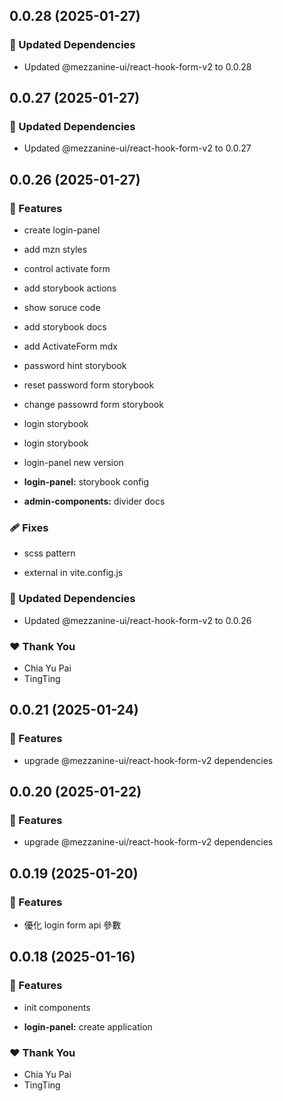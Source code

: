 ## 0.0.28 (2025-01-27)


### 🧱 Updated Dependencies

- Updated @mezzanine-ui/react-hook-form-v2 to 0.0.28

## 0.0.27 (2025-01-27)


### 🧱 Updated Dependencies

- Updated @mezzanine-ui/react-hook-form-v2 to 0.0.27

## 0.0.26 (2025-01-27)


### 🚀 Features

- create login-panel

- add mzn styles

- control activate form

- add storybook actions

- show soruce code

- add storybook docs

- add ActivateForm mdx

- password hint storybook

- reset password form storybook

- change passowrd form storybook

- login storybook

- login storybook

- login-panel new version

- **login-panel:** storybook config

- **admin-components:** divider docs


### 🩹 Fixes

- scss pattern

- external in vite.config.js


### 🧱 Updated Dependencies

- Updated @mezzanine-ui/react-hook-form-v2 to 0.0.26


### ❤️  Thank You

- Chia Yu Pai
- TingTing

## 0.0.21 (2025-01-24)

### 🚀 Features

- upgrade @mezzanine-ui/react-hook-form-v2 dependencies

## 0.0.20 (2025-01-22)

### 🚀 Features

- upgrade @mezzanine-ui/react-hook-form-v2 dependencies

## 0.0.19 (2025-01-20)

### 🚀 Features

- 優化 login form api 參數

## 0.0.18 (2025-01-16)

### 🚀 Features

- init components

- **login-panel:** create application

### ❤️ Thank You

- Chia Yu Pai
- TingTing
